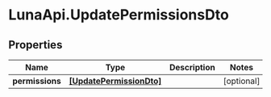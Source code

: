 # LunaApi.UpdatePermissionsDto

## Properties

Name | Type | Description | Notes
------------ | ------------- | ------------- | -------------
**permissions** | [**[UpdatePermissionDto]**](UpdatePermissionDto.md) |  | [optional] 


